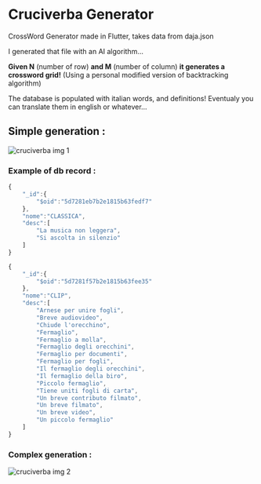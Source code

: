 # Cruciverba Generator
CrossWord Generator made in Flutter, takes data from daja.json

I generated that file with an AI algorithm...

**Given N** (number of row) **and M** (number of column) **it generates a crossword grid!**
(Using a personal modified version of backtracking algorithm)

The database is populated with italian words, and definitions!
Eventualy you can translate them in english or whatever...

## Simple generation : 
![cruciverba img 1](https://github.com/fl0wo/cruciverba_generator/blob/master/crossword1.png)


### Example of db record :
```javascript
{ 
    "_id":{ 
        "$oid":"5d7281eb7b2e1815b63fedf7"
    },
    "nome":"CLASSICA",
    "desc":[ 
        "La musica non leggera",
        "Si ascolta in silenzio"
    ]
}
```

```javascript
{ 
    "_id":{ 
        "$oid":"5d7281f57b2e1815b63fee35"
    },
    "nome":"CLIP",
    "desc":[ 
        "Arnese per unire fogli",
        "Breve audiovideo",
        "Chiude l'orecchino",
        "Fermaglio",
        "Fermaglio a molla",
        "Fermaglio degli orecchini",
        "Fermaglio per documenti",
        "Fermaglio per fogli",
        "Il fermaglio degli orecchini",
        "Il fermaglio della biro",
        "Piccolo fermaglio",
        "Tiene uniti fogli di carta",
        "Un breve contributo filmato",
        "Un breve filmato",
        "Un breve video",
        "Un piccolo fermaglio"
    ]
}
```

### Complex generation : 
![cruciverba img 2](https://github.com/fl0wo/cruciverba_generator/blob/master/crossword2.png)
